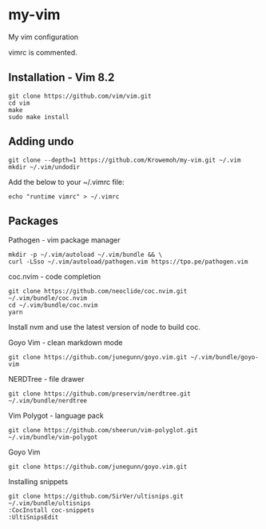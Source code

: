 # my-vim

My vim configuration

vimrc is commented.

## Installation - Vim 8.2

    git clone https://github.com/vim/vim.git
    cd vim
    make
    sudo make install


## Adding undo

    git clone --depth=1 https://github.com/Krowemoh/my-vim.git ~/.vim
    mkdir ~/.vim/undodir

Add the below to your ~/.vimrc file:
    
    echo "runtime vimrc" > ~/.vimrc

## Packages

Pathogen - vim package manager

    mkdir -p ~/.vim/autoload ~/.vim/bundle && \
    curl -LSso ~/.vim/autoload/pathogen.vim https://tpo.pe/pathogen.vim

coc.nvim - code completion

    git clone https://github.com/neoclide/coc.nvim.git ~/.vim/bundle/coc.nvim
    cd ~/.vim/bundle/coc.nvim
    yarn 

Install nvm and use the latest version of node to build coc.

Goyo Vim - clean markdown mode

    git clone https://github.com/junegunn/goyo.vim.git ~/.vim/bundle/goyo-vim

NERDTree - file drawer

    git clone https://github.com/preservim/nerdtree.git ~/.vim/bundle/nerdtree

Vim Polygot - language pack

    git clone https://github.com/sheerun/vim-polyglot.git ~/.vim/bundle/vim-polygot

Goyo Vim

    git clone https://github.com/junegunn/goyo.vim.git

Installing snippets
    
    git clone https://github.com/SirVer/ultisnips.git ~/.vim/bundle/ultisnips
    :CocInstall coc-snippets
    :UltiSnipsEdit

